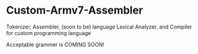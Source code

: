 # Custom-Armv7-Assembler
Tokenizer, Assembler, (soon to be) language Lexical Analyzer, and Compiler for custom programming language

Acceptable grammer is COMING SOON!
